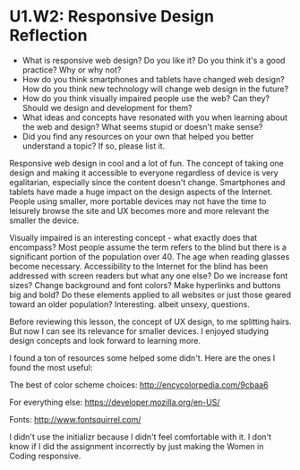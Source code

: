 # U1.W2: Responsive Design Reflection

* What is responsive web design? Do you like it?  Do you think it's a good practice? Why or why not?
* How do you think smartphones and tablets have changed web design? How do you think new technology will change web design in the future?
* How do you think visually impaired people use the web? Can they? Should we design and development for them?
* What ideas and concepts have resonated with you when learning about the web and design? What seems stupid or doesn't make sense?
* Did you find any resources on your own that helped you better understand a topic? If so, please list it.

Responsive web design in cool and a lot of fun.  The concept of taking one design and making it accessible to everyone regardless of device is very egalitarian, especially since the content doesn't change.  Smartphones and tablets have made a huge impact on the design aspects of the Internet. People using smaller, more portable devices may not have the time to leisurely browse the site and UX becomes more and more relevant the smaller the device.  

Visually impaired is an interesting concept - what exactly does that encompass?  Most people assume the term refers to the blind but there is a significant portion of the population over 40.  The age when reading glasses become necessary.  Accessibility to the Internet for the blind has been addressed with screen readers but what any one else?  Do we increase font sizes?  Change background and font colors?  Make hyperlinks and buttons big and bold?  Do these elements applied to all websites or just those geared toward an older population?  Interesting. albeit unsexy, questions.

Before reviewing this lesson, the concept of UX design, to me splitting hairs.  But now I can see its relevance for smaller devices.  I enjoyed studying design concepts and look forward to learning more.  

I found a ton of resources some helped some didn't.  Here are the ones I found the most useful:

The best of color scheme choices:
http://encycolorpedia.com/9cbaa6

For everything else:
https://developer.mozilla.org/en-US/

Fonts:
http://www.fontsquirrel.com/

I didn't use the initializr because I didn't feel comfortable with it.  I don't know if I did the assignment incorrectly by just making the Women in Coding responsive.

